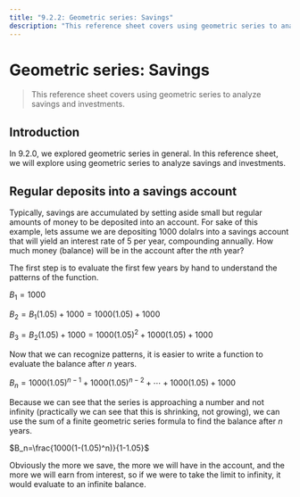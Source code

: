 ```yaml
---
title: "9.2.2: Geometric series: Savings"
description: "This reference sheet covers using geometric series to analyze savings and investments."
---
```


# Geometric series: Savings

> This reference sheet covers using geometric series to analyze savings and investments.

## Introduction

In 9.2.0, we explored geometric series in general. In this reference sheet, we will explore using geometric series to analyze savings and investments.

## Regular deposits into a savings account

Typically, savings are accumulated by setting aside small but regular amounts of money to be deposited into an account. For sake of this example, lets assume we are depositing $1000$ dolalrs into a savings account that will yield an interest rate of $5%$ per year, compounding annually. How much money (balance) will be in the account after the $n$th year?

The first step is to evaluate the first few years by hand to understand the patterns of the function.

$B_1=1000$

$B_2=B_1(1.05)+1000=1000(1.05)+1000$

$B_3=B_2(1.05)+1000=1000(1.05)^2+1000(1.05)+1000$

Now that we can recognize patterns, it is easier to write a function to evaluate the balance after $n$ years.

$B_n=1000(1.05)^{n-1}+1000(1.05)^{n-2}+\cdots+1000(1.05)+1000$

Because we can see that the series is approaching a number and not infinity (practically we can see that this is shrinking, not growing), we can use the sum of a finite geometric series formula to find the balance after $n$ years.

$B_n=\frac{1000(1-(1.05)^n)}{1-1.05}$

Obviously the more we save, the more we will have in the account, and the more we will earn from interest, so if we were to take the limit to infinity, it would evaluate to an infinite balance.
